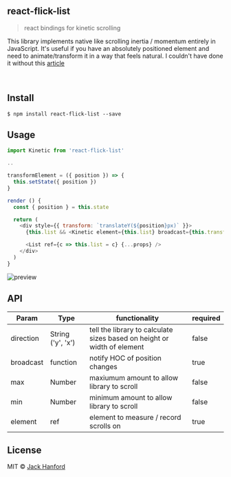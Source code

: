 ## react-flick-list

> react bindings for kinetic scrolling

This library implements native like scrolling inertia / momentum entirely in JavaScript. It's useful if you have an absolutely positioned element and need to animate/transform it in a way that feels natural. I couldn't have done it without this [article](https://ariya.io/2013/11/javascript-kinetic-scrolling-part-2)

<br />

## Install

```
$ npm install react-flick-list --save
```

## Usage

```js
import Kinetic from 'react-flick-list'

..

transformElement = ({ position }) => {
  this.setState({ position })
}

render () {
  const { position } = this.state

  return (
    <div style={{ transform: `translateY(${position}px)` }}>
      {this.list && <Kinetic element={this.list} broadcast={this.transformElement}/>}

      <List ref={c => this.list = c} {...props} />
    </div>
  )
}
```

![preview](https://github.com/hanford/react-flick-list/blob/master/example.gif)

## API
| Param          | Type    | functionality | required |
|----------------|---------|-----------------|-----------------|
| direction      | String ('y', 'x') | tell the library to calculate sizes based on height or width of element | false |
| broadcast       | function    | notify HOC of position changes | true |
| max | Number | maxiumum amount to allow library to scroll | false |
| min | Number | minimum amount to allow library to scroll | false |
| element | ref | element to measure / record scrolls on | true |

## License

MIT © [Jack Hanford](http://jackhanford.com)
